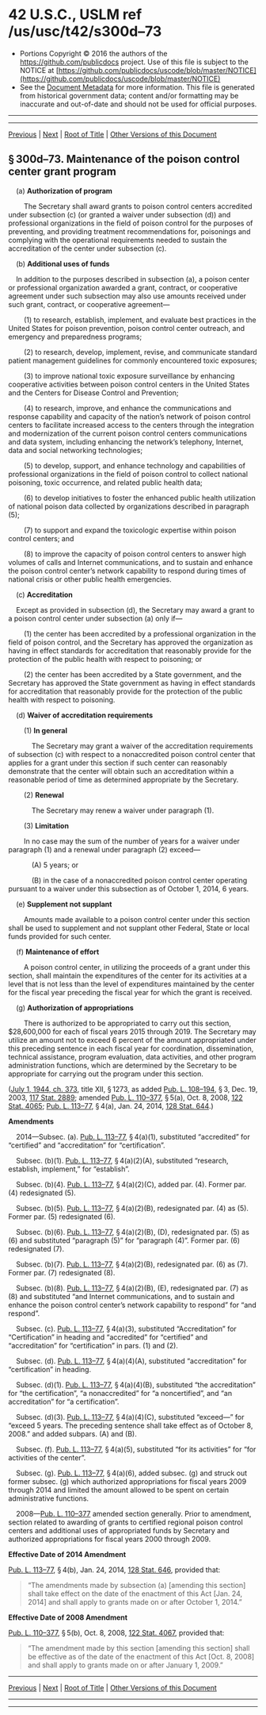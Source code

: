 ---
---

# 42 U.S.C., USLM ref /us/usc/t42/s300d–73

* Portions Copyright © 2016 the authors of the https://github.com/publicdocs project.
  Use of this file is subject to the NOTICE at [https://github.com/publicdocs/uscode/blob/master/NOTICE](https://github.com/publicdocs/uscode/blob/master/NOTICE)
* See the [Document Metadata](././../../../../../..//README.md) for more information.
  This file is generated from historical government data; content and/or formatting may be inaccurate and out-of-date and should not be used for official purposes.

----------
----------

[Previous](./../../../../../..//us/usc/t42/ch6A/schX/ptG/m__us_usc_t42_s300d–72.md) | [Next](./../../../../../..//us/usc/t42/ch6A/schX/ptG/m__us_usc_t42_s300d–74.md) | [Root of Title](./../../../../../../) | [Other Versions of this Document](https://publicdocs.github.io/go/links?ns=uslm&ref=%2Fus%2Fusc%2Ft42%2Fs300d%E2%80%9373)

## § 300d–73. Maintenance of the poison control center grant program

    (a) __Authorization of program__ 

        The Secretary shall award grants to poison control centers accredited under subsection (c) (or granted a waiver under subsection (d)) and professional organizations in the field of poison control for the purposes of preventing, and providing treatment recommendations for, poisonings and complying with the operational requirements needed to sustain the accreditation of the center under subsection (c).

    (b) __Additional uses of funds__ 

    In addition to the purposes described in subsection (a), a poison center or professional organization awarded a grant, contract, or cooperative agreement under such subsection may also use amounts received under such grant, contract, or cooperative agreement—

        (1) to research, establish, implement, and evaluate best practices in the United States for poison prevention, poison control center outreach, and emergency and preparedness programs;

        (2) to research, develop, implement, revise, and communicate standard patient management guidelines for commonly encountered toxic exposures;

        (3) to improve national toxic exposure surveillance by enhancing cooperative activities between poison control centers in the United States and the Centers for Disease Control and Prevention;

        (4) to research, improve, and enhance the communications and response capability and capacity of the nation’s network of poison control centers to facilitate increased access to the centers through the integration and modernization of the current poison control centers communications and data system, including enhancing the network’s telephony, Internet, data and social networking technologies;

        (5) to develop, support, and enhance technology and capabilities of professional organizations in the field of poison control to collect national poisoning, toxic occurrence, and related public health data;

        (6) to develop initiatives to foster the enhanced public health utilization of national poison data collected by organizations described in paragraph (5);

        (7) to support and expand the toxicologic expertise within poison control centers; and

        (8) to improve the capacity of poison control centers to answer high volumes of calls and Internet communications, and to sustain and enhance the poison control center’s network capability to respond during times of national crisis or other public health emergencies.

    (c) __Accreditation__ 

    Except as provided in subsection (d), the Secretary may award a grant to a poison control center under subsection (a) only if—

        (1) the center has been accredited by a professional organization in the field of poison control, and the Secretary has approved the organization as having in effect standards for accreditation that reasonably provide for the protection of the public health with respect to poisoning; or

        (2) the center has been accredited by a State government, and the Secretary has approved the State government as having in effect standards for accreditation that reasonably provide for the protection of the public health with respect to poisoning.

    (d) __Waiver of accreditation requirements__ 

        (1) __In general__ 

            The Secretary may grant a waiver of the accreditation requirements of subsection (c) with respect to a nonaccredited poison control center that applies for a grant under this section if such center can reasonably demonstrate that the center will obtain such an accreditation within a reasonable period of time as determined appropriate by the Secretary.

        (2) __Renewal__ 

            The Secretary may renew a waiver under paragraph (1).

        (3) __Limitation__ 

        In no case may the sum of the number of years for a waiver under paragraph (1) and a renewal under paragraph (2) exceed—

            (A) 5 years; or

            (B) in the case of a nonaccredited poison control center operating pursuant to a waiver under this subsection as of October 1, 2014, 6 years.

    (e) __Supplement not supplant__ 

        Amounts made available to a poison control center under this section shall be used to supplement and not supplant other Federal, State or local funds provided for such center.

    (f) __Maintenance of effort__ 

        A poison control center, in utilizing the proceeds of a grant under this section, shall maintain the expenditures of the center for its activities at a level that is not less than the level of expenditures maintained by the center for the fiscal year preceding the fiscal year for which the grant is received.

    (g) __Authorization of appropriations__ 

        There is authorized to be appropriated to carry out this section, $28,600,000 for each of fiscal years 2015 through 2019. The Secretary may utilize an amount not to exceed 6 percent of the amount appropriated under this preceding sentence in each fiscal year for coordination, dissemination, technical assistance, program evaluation, data activities, and other program administration functions, which are determined by the Secretary to be appropriate for carrying out the program under this section.

([July 1, 1944, ch. 373][/us/act/1944-07-01/ch373], title XII, § 1273, as added [Pub. L. 108–194][/us/pl/108/194], § 3, Dec. 19, 2003, [117 Stat. 2889][/us/stat/117/2889]; amended [Pub. L. 110–377][/us/pl/110/377], § 5(a), Oct. 8, 2008, [122 Stat. 4065][/us/stat/122/4065]; [Pub. L. 113–77][/us/pl/113/77], § 4(a), Jan. 24, 2014, [128 Stat. 644][/us/stat/128/644].)

 __Amendments__ 

    2014—Subsec. (a). [Pub. L. 113–77][/us/pl/113/77], § 4(a)(1), substituted “accredited” for “certified” and “accreditation” for “certification”.

    Subsec. (b)(1). [Pub. L. 113–77][/us/pl/113/77], § 4(a)(2)(A), substituted “research, establish, implement,” for “establish”.

    Subsec. (b)(4). [Pub. L. 113–77][/us/pl/113/77], § 4(a)(2)(C), added par. (4). Former par. (4) redesignated (5).

    Subsec. (b)(5). [Pub. L. 113–77][/us/pl/113/77], § 4(a)(2)(B), redesignated par. (4) as (5). Former par. (5) redesignated (6).

    Subsec. (b)(6). [Pub. L. 113–77][/us/pl/113/77], § 4(a)(2)(B), (D), redesignated par. (5) as (6) and substituted “paragraph (5)” for “paragraph (4)”. Former par. (6) redesignated (7).

    Subsec. (b)(7). [Pub. L. 113–77][/us/pl/113/77], § 4(a)(2)(B), redesignated par. (6) as (7). Former par. (7) redesignated (8).

    Subsec. (b)(8). [Pub. L. 113–77][/us/pl/113/77], § 4(a)(2)(B), (E), redesignated par. (7) as (8) and substituted “and Internet communications, and to sustain and enhance the poison control center’s network capability to respond” for “and respond”.

    Subsec. (c). [Pub. L. 113–77][/us/pl/113/77], § 4(a)(3), substituted “Accreditation” for “Certification” in heading and “accredited” for “certified” and “accreditation” for “certification” in pars. (1) and (2).

    Subsec. (d). [Pub. L. 113–77][/us/pl/113/77], § 4(a)(4)(A), substituted “accreditation” for “certification” in heading.

    Subsec. (d)(1). [Pub. L. 113–77][/us/pl/113/77], § 4(a)(4)(B), substituted “the accreditation” for “the certification”, “a nonaccredited” for “a noncertified”, and “an accreditation” for “a certification”.

    Subsec. (d)(3). [Pub. L. 113–77][/us/pl/113/77], § 4(a)(4)(C), substituted “exceed—” for “exceed 5 years. The preceding sentence shall take effect as of October 8, 2008.” and added subpars. (A) and (B).

    Subsec. (f). [Pub. L. 113–77][/us/pl/113/77], § 4(a)(5), substituted “for its activities” for “for activities of the center”.

    Subsec. (g). [Pub. L. 113–77][/us/pl/113/77], § 4(a)(6), added subsec. (g) and struck out former subsec. (g) which authorized appropriations for fiscal years 2009 through 2014 and limited the amount allowed to be spent on certain administrative functions.

    2008—[Pub. L. 110–377][/us/pl/110/377] amended section generally. Prior to amendment, section related to awarding of grants to certified regional poison control centers and additional uses of appropriated funds by Secretary and authorized appropriations for fiscal years 2000 through 2009.

 __Effective Date of 2014 Amendment__ 

[Pub. L. 113–77][/us/pl/113/77], § 4(b), Jan. 24, 2014, [128 Stat. 646][/us/stat/128/646], provided that: 

> “The amendments made by subsection (a) \[amending this section\] shall take effect on the date of the enactment of this Act \[Jan. 24, 2014\] and shall apply to grants made on or after October 1, 2014.”

 __Effective Date of 2008 Amendment__ 

[Pub. L. 110–377][/us/pl/110/377], § 5(b), Oct. 8, 2008, [122 Stat. 4067][/us/stat/122/4067], provided that: 

> “The amendment made by this section \[amending this section\] shall be effective as of the date of the enactment of this Act \[Oct. 8, 2008\] and shall apply to grants made on or after January 1, 2009.”

----------

[Previous](./../../../../../..//us/usc/t42/ch6A/schX/ptG/m__us_usc_t42_s300d–72.md) | [Next](./../../../../../..//us/usc/t42/ch6A/schX/ptG/m__us_usc_t42_s300d–74.md) | [Root of Title](./../../../../../../) | [Other Versions of this Document](https://publicdocs.github.io/go/links?ns=uslm&ref=%2Fus%2Fusc%2Ft42%2Fs300d%E2%80%9373)

----------
----------

[/us/act/1944-07-01/ch373]: https://publicdocs.github.io/go/links?ns=uslm&ref=%2Fus%2Fact%2F1944-07-01%2Fch373
[/us/pl/108/194]: https://publicdocs.github.io/go/links?ns=uslm&ref=%2Fus%2Fpl%2F108%2F194
[/us/stat/117/2889]: https://publicdocs.github.io/go/links?ns=uslm&ref=%2Fus%2Fstat%2F117%2F2889
[/us/pl/110/377]: https://publicdocs.github.io/go/links?ns=uslm&ref=%2Fus%2Fpl%2F110%2F377
[/us/stat/122/4065]: https://publicdocs.github.io/go/links?ns=uslm&ref=%2Fus%2Fstat%2F122%2F4065
[/us/pl/113/77]: https://publicdocs.github.io/go/links?ns=uslm&ref=%2Fus%2Fpl%2F113%2F77
[/us/stat/128/644]: https://publicdocs.github.io/go/links?ns=uslm&ref=%2Fus%2Fstat%2F128%2F644
[/us/pl/113/77]: https://publicdocs.github.io/go/links?ns=uslm&ref=%2Fus%2Fpl%2F113%2F77
[/us/pl/113/77]: https://publicdocs.github.io/go/links?ns=uslm&ref=%2Fus%2Fpl%2F113%2F77
[/us/pl/113/77]: https://publicdocs.github.io/go/links?ns=uslm&ref=%2Fus%2Fpl%2F113%2F77
[/us/pl/113/77]: https://publicdocs.github.io/go/links?ns=uslm&ref=%2Fus%2Fpl%2F113%2F77
[/us/pl/113/77]: https://publicdocs.github.io/go/links?ns=uslm&ref=%2Fus%2Fpl%2F113%2F77
[/us/pl/113/77]: https://publicdocs.github.io/go/links?ns=uslm&ref=%2Fus%2Fpl%2F113%2F77
[/us/pl/113/77]: https://publicdocs.github.io/go/links?ns=uslm&ref=%2Fus%2Fpl%2F113%2F77
[/us/pl/113/77]: https://publicdocs.github.io/go/links?ns=uslm&ref=%2Fus%2Fpl%2F113%2F77
[/us/pl/113/77]: https://publicdocs.github.io/go/links?ns=uslm&ref=%2Fus%2Fpl%2F113%2F77
[/us/pl/113/77]: https://publicdocs.github.io/go/links?ns=uslm&ref=%2Fus%2Fpl%2F113%2F77
[/us/pl/113/77]: https://publicdocs.github.io/go/links?ns=uslm&ref=%2Fus%2Fpl%2F113%2F77
[/us/pl/113/77]: https://publicdocs.github.io/go/links?ns=uslm&ref=%2Fus%2Fpl%2F113%2F77
[/us/pl/113/77]: https://publicdocs.github.io/go/links?ns=uslm&ref=%2Fus%2Fpl%2F113%2F77
[/us/pl/110/377]: https://publicdocs.github.io/go/links?ns=uslm&ref=%2Fus%2Fpl%2F110%2F377
[/us/pl/113/77]: https://publicdocs.github.io/go/links?ns=uslm&ref=%2Fus%2Fpl%2F113%2F77
[/us/stat/128/646]: https://publicdocs.github.io/go/links?ns=uslm&ref=%2Fus%2Fstat%2F128%2F646
[/us/pl/110/377]: https://publicdocs.github.io/go/links?ns=uslm&ref=%2Fus%2Fpl%2F110%2F377
[/us/stat/122/4067]: https://publicdocs.github.io/go/links?ns=uslm&ref=%2Fus%2Fstat%2F122%2F4067


